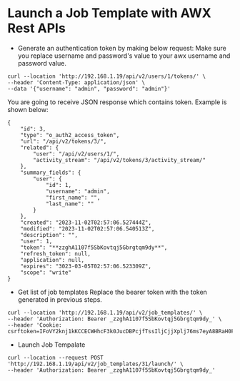 # Launch a Job Template with AWX Rest APIs
- Generate an authentication token by making below request:
Make sure you replace username and password's value to your awx username and password value.
```
curl --location 'http://192.168.1.19/api/v2/users/1/tokens/' \
--header 'Content-Type: application/json' \
--data '{"username": "admin", "password": "admin"}'
```

You are going to receive JSON response which contains token. Example is shown below:
```
{
    "id": 3,
    "type": "o_auth2_access_token",
    "url": "/api/v2/tokens/3/",
    "related": {
        "user": "/api/v2/users/1/",
        "activity_stream": "/api/v2/tokens/3/activity_stream/"
    },
    "summary_fields": {
        "user": {
            "id": 1,
            "username": "admin",
            "first_name": "",
            "last_name": ""
        }
    },
    "created": "2023-11-02T02:57:06.527444Z",
    "modified": "2023-11-02T02:57:06.540513Z",
    "description": "",
    "user": 1,
    "token": "**zzghA1107f5SbKovtqj5Gbrgtqm9dy**",
    "refresh_token": null,
    "application": null,
    "expires": "3023-03-05T02:57:06.523309Z",
    "scope": "write"
}
```


- Get list of job templates
Replace the bearer token with the token generated in previous steps.
```
curl --location 'http://192.168.1.19/api/v2/job_templates/' \
--header 'Authorization: Bearer _zzghA1107f5SbKovtqj5Gbrgtqm9dy_' \
--header 'Cookie: csrftoken=IFoVY2knj1kKCCECWHhcF3k0JucDBPcjfTssIljCjjXplj76ms7eyA8BRaH0FJ6g'
```

- Launch Job Tempalate

```
curl --location --request POST 'http://192.168.1.19/api/v2/job_templates/31/launch/' \
--header 'Authorization: Bearer _zzghA1107f5SbKovtqj5Gbrgtqm9dy_'
```

